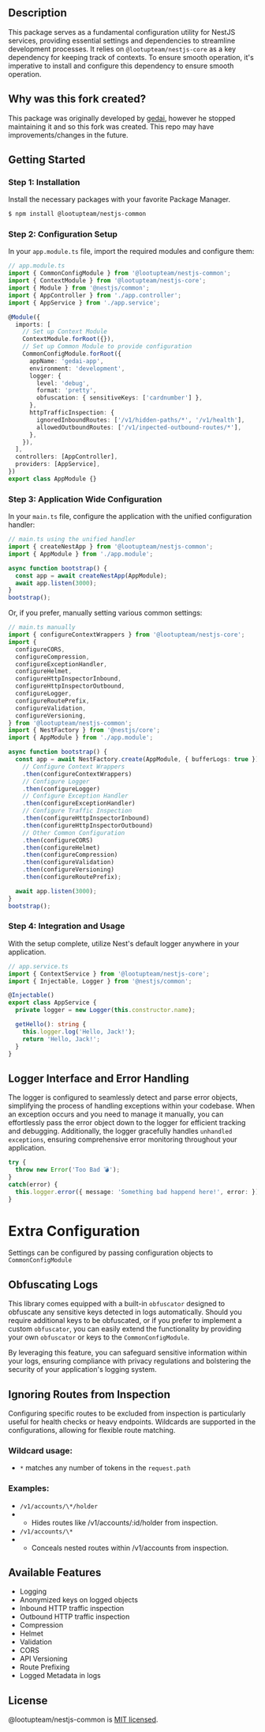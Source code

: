 ## Description

This package serves as a fundamental configuration utility for NestJS services, providing essential settings and dependencies to streamline development processes. It relies on `@lootupteam/nestjs-core` as a key dependency for keeping track of contexts. To ensure smooth operation, it's imperative to install and configure this dependency to ensure smooth operation.

## Why was this fork created?
This package was originally developed by [gedai](https://github.com/gedai-dev), however he stopped maintaining it and so this fork was created. This repo may have improvements/changes in the future.

## Getting Started

### Step 1: Installation

Install the necessary packages with your favorite Package Manager.

```bash
$ npm install @lootupteam/nestjs-common
```

### Step 2: Configuration Setup

In your `app.module.ts` file, import the required modules and configure them:

```typescript
// app.module.ts
import { CommonConfigModule } from '@lootupteam/nestjs-common';
import { ContextModule } from '@lootupteam/nestjs-core';
import { Module } from '@nestjs/common';
import { AppController } from './app.controller';
import { AppService } from './app.service';

@Module({
  imports: [
    // Set up Context Module
    ContextModule.forRoot({}),
    // Set up Common Module to provide configuration
    CommonConfigModule.forRoot({
      appName: 'gedai-app',
      environment: 'development',
      logger: {
        level: 'debug',
        format: 'pretty',
        obfuscation: { sensitiveKeys: ['cardnumber'] },
      },
      httpTrafficInspection: {
        ignoredInboundRoutes: ['/v1/hidden-paths/*', '/v1/health'],
        allowedOutboundRoutes: ['/v1/inpected-outbound-routes/*'],
      },
    }),
  ],
  controllers: [AppController],
  providers: [AppService],
})
export class AppModule {}
```

### Step 3: Application Wide Configuration

In your `main.ts` file, configure the application with the unified configuration handler:

```typescript
// main.ts using the unified handler
import { createNestApp } from '@lootupteam/nestjs-common';
import { AppModule } from './app.module';

async function bootstrap() {
  const app = await createNestApp(AppModule);
  await app.listen(3000);
}
bootstrap();
```

Or, if you prefer, manually setting various common settings:

```typescript
// main.ts manually
import { configureContextWrappers } from '@lootupteam/nestjs-core';
import {
  configureCORS,
  configureCompression,
  configureExceptionHandler,
  configureHelmet,
  configureHttpInspectorInbound,
  configureHttpInspectorOutbound,
  configureLogger,
  configureRoutePrefix,
  configureValidation,
  configureVersioning,
} from '@lootupteam/nestjs-common';
import { NestFactory } from '@nestjs/core';
import { AppModule } from './app.module';

async function bootstrap() {
  const app = await NestFactory.create(AppModule, { bufferLogs: true })
    // Configure Context Wrappers
    .then(configureContextWrappers)
    // Configure Logger
    .then(configureLogger)
    // Configure Exception Handler
    .then(configureExceptionHandler)
    // Configure Traffic Inspection
    .then(configureHttpInspectorInbound)
    .then(configureHttpInspectorOutbound)
    // Other Common Configuration
    .then(configureCORS)
    .then(configureHelmet)
    .then(configureCompression)
    .then(configureValidation)
    .then(configureVersioning)
    .then(configureRoutePrefix);

  await app.listen(3000);
}
bootstrap();
```

### Step 4: Integration and Usage

With the setup complete, utilize Nest's default logger anywhere in your application.

```typescript
// app.service.ts
import { ContextService } from '@lootupteam/nestjs-core';
import { Injectable, Logger } from '@nestjs/common';

@Injectable()
export class AppService {
  private logger = new Logger(this.constructor.name);

  getHello(): string {
    this.logger.log('Hello, Jack!');
    return 'Hello, Jack!';
  }
}
```

## Logger Interface and Error Handling

The logger is configured to seamlessly detect and parse error objects, simplifying the process of handling exceptions within your codebase. When an exception occurs and you need to manage it manually, you can effortlessly pass the error object down to the logger for efficient tracking and debugging. Additionally, the logger gracefully handles `unhandled exceptions`, ensuring comprehensive error monitoring throughout your application.

```typescript
try {
  throw new Error('Too Bad 💣');
}
catch(error) {
  this.logger.error({ message: 'Something bad happend here!', error: });
}
```

# Extra Configuration

Settings can be configured by passing configuration objects to `CommonConfigModule`

## Obfuscating Logs

This library comes equipped with a built-in `obfuscator` designed to obfuscate any sensitive keys detected in logs automatically. Should you require additional keys to be obfuscated, or if you prefer to implement a custom `obfuscator`, you can easily extend the functionality by providing your own `obfuscator` or keys to the `CommonConfigModule`.

By leveraging this feature, you can safeguard sensitive information within your logs, ensuring compliance with privacy regulations and bolstering the security of your application's logging system.

## Ignoring Routes from Inspection

Configuring specific routes to be excluded from inspection is particularly useful for health checks or heavy endpoints. Wildcards are supported in the configurations, allowing for flexible route matching.

### Wildcard usage:

- `*` matches any number of tokens in the `request.path`

### Examples:

- `/v1/accounts/\*/holder`
- - Hides routes like /v1/accounts/:id/holder from inspection.
- `/v1/accounts/\*`
- - Conceals nested routes within /v1/accounts from inspection.

## Available Features

- Logging
- Anonymized keys on logged objects
- Inbound HTTP traffic inspection
- Outbound HTTP traffic inspection
- Compression
- Helmet
- Validation
- CORS
- API Versioning
- Route Prefixing
- Logged Metadata in logs

## License

@lootupteam/nestjs-common is [MIT licensed](LICENSE).
